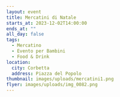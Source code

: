 ```yaml
---
layout: event
title: Mercatini di Natale
starts_at: 2023-12-02T14:00:00
ends_at: ""
all_day: false
tags:
  - Mercatino
  - Evento per Bambini
  - Food & Drink
location:
  city: Corbetta
  address: Piazza del Popolo
thumbnail: images/uploads/mercatini1.png
flyer: images/uploads/img_0082.png
---
```

